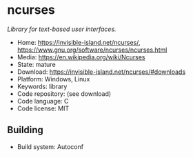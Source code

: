 # ncurses

_Library for text-based user interfaces._

- Home: https://invisible-island.net/ncurses/, https://www.gnu.org/software/ncurses/ncurses.html
- Media: https://en.wikipedia.org/wiki/Ncurses
- State: mature
- Download: https://invisible-island.net/ncurses/#downloads
- Platform: Windows, Linux
- Keywords: library
- Code repository: (see download)
- Code language: C
- Code license: MIT

## Building

- Build system: Autoconf
